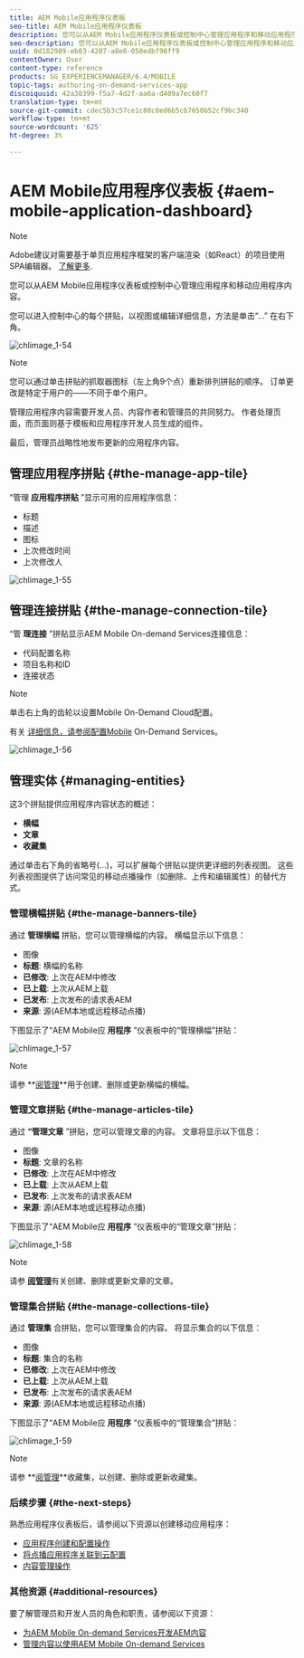 ```yaml
---
title: AEM Mobile应用程序仪表板
seo-title: AEM Mobile应用程序仪表板
description: 您可以从AEM Mobile应用程序仪表板或控制中心管理应用程序和移动应用程序内容。 可查看本页以了解更多信息。
seo-description: 您可以从AEM Mobile应用程序仪表板或控制中心管理应用程序和移动应用程序内容。 可查看本页以了解更多信息。
uuid: 0d182989-eb83-4207-a8e0-050edbf98ff9
contentOwner: User
content-type: reference
products: SG_EXPERIENCEMANAGER/6.4/MOBILE
topic-tags: authoring-on-demand-services-app
discoiquuid: 42a38399-f5a7-4d2f-aa6a-d409a7ec60f7
translation-type: tm+mt
source-git-commit: cdec5b3c57ce1c80c0ed6b5cb7650b52cf9bc340
workflow-type: tm+mt
source-wordcount: '625'
ht-degree: 3%

---
```



# AEM Mobile应用程序仪表板 {#aem-mobile-application-dashboard}

>[!NOTE]
>
>Adobe建议对需要基于单页应用程序框架的客户端渲染（如React）的项目使用SPA编辑器。 [了解更多](/help/sites-developing/spa-overview.md).

您可以从AEM Mobile应用程序仪表板或控制中心管理应用程序和移动应用程序内容。

您可以进入控制中心的每个拼贴，以视图或编辑详细信息，方法是单击“...” 在右下角。

![chlimage_1-54](assets/chlimage_1-54.png)

>[!NOTE]
>
>您可以通过单击拼贴的抓取器图标（左上角9个点）重新排列拼贴的顺序。 订单更改是特定于用户的——不同于单个用户。

管理应用程序内容需要开发人员、内容作者和管理员的共同努力。 作者处理页面，而页面则基于模板和应用程序开发人员生成的组件。

最后，管理员战略性地发布更新的应用程序内容。

## 管理应用程序拼贴 {#the-manage-app-tile}

“管理 **应用程序拼贴** ”显示可用的应用程序信息：

* 标题
* 描述
* 图标
* 上次修改时间
* 上次修改人

![chlimage_1-55](assets/chlimage_1-55.png)

## 管理连接拼贴 {#the-manage-connection-tile}

“管 **理连接** ”拼贴显示AEM Mobile On-demand Services连接信息：

* 代码配置名称
* 项目名称和ID
* 连接状态

>[!NOTE]
>
>单击右上角的齿轮以设置Mobile On-Demand Cloud配置。
>
>有关 [详细信息，请参阅配置Mobile](/help/mobile/mobile-on-demand-associating-an-on-demand-app-to-cloud-configuration.md) On-Demand Services。

![chlimage_1-56](assets/chlimage_1-56.png)

## 管理实体 {#managing-entities}

这3个拼贴提供应用程序内容状态的概述：

* **横幅**
* **文章**
* **收藏集**

通过单击右下角的省略号(...)，可以扩展每个拼贴以提供更详细的列表视图。 这些列表视图提供了访问常见的移动点播操作（如删除、上传和编辑属性）的替代方式。

### 管理横幅拼贴 {#the-manage-banners-tile}

通过 **管理横幅** 拼贴，您可以管理横幅的内容。 横幅显示以下信息：

* 图像
* **标题**: 横幅的名称
* **已修改**: 上次在AEM中修改
* **已上载**: 上次从AEM上载
* **已发布**: 上次发布的请求表AEM
* **来源**: 源(AEM本地或远程移动点播)

下图显示了“AEM Mobile应 **用程序** ”仪表板中的“管理横幅”拼贴：

![chlimage_1-57](assets/chlimage_1-57.png)

>[!NOTE]
>
>请参 **[阅管理](/help/mobile/mobile-on-demand-managing-banners.md)**用于创建、删除或更新横幅的横幅。

### 管理文章拼贴 {#the-manage-articles-tile}

通过 **“管理文章** ”拼贴，您可以管理文章的内容。 文章将显示以下信息：

* 图像
* **标题**: 文章的名称
* **已修改**: 上次在AEM中修改
* **已上载**: 上次从AEM上载
* **已发布**: 上次发布的请求表AEM
* **来源**: 源(AEM本地或远程移动点播)

下图显示了“AEM Mobile应 **用程序** ”仪表板中的“管理文章”拼贴：

![chlimage_1-58](assets/chlimage_1-58.png)

>[!NOTE]
>
>请参 [**阅管理&#x200B;**](/help/mobile/mobile-on-demand-managing-articles.md)有关创建、删除或更新文章的文章。

### 管理集合拼贴 {#the-manage-collections-tile}

通过 **管理集** 合拼贴，您可以管理集合的内容。 将显示集合的以下信息：

* 图像
* **标题**: 集合的名称
* **已修改**: 上次在AEM中修改
* **已上载**: 上次从AEM上载
* **已发布**: 上次发布的请求表AEM
* **来源**: 源(AEM本地或远程移动点播)

下图显示了“AEM Mobile应 **用程序** ”仪表板中的“管理集合”拼贴：

![chlimage_1-59](assets/chlimage_1-59.png)

>[!NOTE]
>
>请参 **[阅管理](/help/mobile/mobile-on-demand-managing-collections.md)**收藏集，以创建、删除或更新收藏集。

### 后续步骤 {#the-next-steps}

熟悉应用程序仪表板后，请参阅以下资源以创建移动应用程序：

* [应用程序创建和配置操作](/help/mobile/mobile-apps-ondemand-application-create-configure-action.md)
* [将点播应用程序关联到云配置](/help/mobile/mobile-on-demand-associating-an-on-demand-app-to-cloud-configuration.md)
* [内容管理操作](/help/mobile/mobile-apps-ondemand-manage-content-ondemand.md)

### 其他资源 {#additional-resources}

要了解管理员和开发人员的角色和职责，请参阅以下资源：

* [为AEM Mobile On-demand Services开发AEM内容](/help/mobile/aem-mobile-on-demand.md)
* [管理内容以使用AEM Mobile On-demand Services](/help/mobile/aem-mobile.md)

